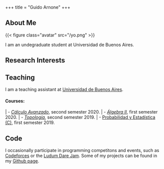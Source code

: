 +++
title = "Guido Arnone"
+++

## About Me

{{< figure class="avatar" src="/yo.png" >}}

I am an undegraduate student at Universidad de Buenos Aires.

## Research Interests

[//]: # (## Publications)

## Teaching 

I am a teaching assistant at [Universidad de Buenos
Aires](http://web.dm.uba.ar/). 

#### Courses:

|  - [*Cálculo Avanzado*](http://cms.dm.uba.ar/academico/programas/Calculo_Avanzado), second semester 2020.
|  - [*Álgebra II*](http://cms.dm.uba.ar/academico/materias/1ercuat2020/algebra_II/), first semester 2020.
| - [*Topología*](http://cms.dm.uba.ar/academico/materias/2docuat2019/topologia/), second semester 2019.
|  - [Probabilidad y Estadística (C)](http://cms.dm.uba.ar/academico/materias/1ercuat2019/probabilidades_y_estadistica_C/), first semester 2019.

## Code

I occasionally participate in programming competitons and events, such as
[Codeforces](https://codeforces.com/) or the
[Ludum Dare Jam](https://ldjam.com/). Some of my projects can be found in my [Github page](https://github.com/guidoarnone). 